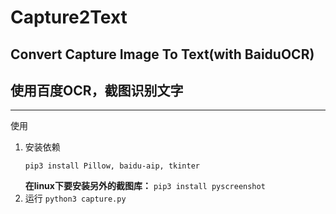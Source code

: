 # Capture2Text
Convert Capture Image To Text(with BaiduOCR)
---
## 使用百度OCR，截图识别文字
---
使用
1. 安装依赖
    ```
    pip3 install Pillow, baidu-aip, tkinter
    ```
    **在linux下要安装另外的截图库：**
    `pip3 install pyscreenshot`
2. 运行
    ```python3 capture.py```